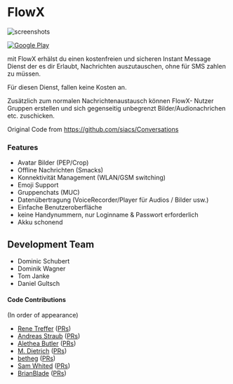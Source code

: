 ﻿# FlowX

![screenshots](http://git.dom1nic.eu/FlowX.git/raw/master/Screenshots/front-img.png)

[![Google Play](http://developer.android.com/images/brand/en_generic_rgb_wo_60.png)](https://play.google.com/store/apps/details?id=net.atomarea.flowx)

mit FlowX erhälst du einen kostenfreien und sicheren Instant Message Dienst der es dir Erlaubt, Nachrichten auszutauschen, ohne für SMS zahlen zu müssen.

Für diesen Dienst, fallen keine Kosten an.

Zusätzlich zum normalen Nachrichtenaustausch können FlowX- Nutzer Gruppen erstellen und sich gegenseitig unbegrenzt Bilder/Audionachrichen etc. zuschicken.

Original Code from https://github.com/siacs/Conversations

### Features
* Avatar Bilder (PEP/Crop)
* Offline Nachrichten (Smacks)
* Konnektivität Management (WLAN/GSM switching)
* Emoji Support
* Gruppenchats (MUC)
* Datenübertragung (VoiceRecorder/Player für Audios / Bilder usw.)
* Einfache Benutzeroberfläche
* keine Handynummern, nur Loginname & Passwort erforderlich
* Akku schonend

## Development Team

* Dominic Schubert
* Dominik Wagner
* Tom Janke
* Daniel Gultsch

#### Code Contributions

(In order of appearance)

* [Rene Treffer](https://github.com/rtreffer) ([PRs](https://github.com/siacs/Conversations/pulls?utf8=%E2%9C%93&q=is%3Apr+author%3Artreffer+is%3Amerged))
* [Andreas Straub](https://github.com/strb) ([PRs](https://github.com/siacs/Conversations/pulls?utf8=%E2%9C%93&q=is%3Apr+author%3Astrb+is%3Amerged))
* [Alethea Butler](https://github.com/alethea) ([PRs](https://github.com/siacs/Conversations/pulls?utf8=%E2%9C%93&q=is%3Apr+author%3Aalethea+is%3Amerged))
* [M. Dietrich](https://github.com/emdete) ([PRs](https://github.com/siacs/Conversations/pulls?utf8=%E2%9C%93&q=is%3Apr+author%3Aemdete+is%3Amerged))
* [betheg](https://github.com/betheg) ([PRs](https://github.com/siacs/Conversations/pulls?utf8=%E2%9C%93&q=is%3Apr+author%3Abetheg+is%3Amerged))
* [Sam Whited](https://github.com/SamWhited) ([PRs](https://github.com/siacs/Conversations/pulls?utf8=%E2%9C%93&q=is%3Apr+author%3ASamWhited+is%3Amerged))
* [BrianBlade](https://github.com/BrianBlade) ([PRs](https://github.com/siacs/Conversations/pulls?utf8=%E2%9C%93&q=is%3Apr+author%3ABrianBlade+is%3Amerged))
